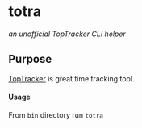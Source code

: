 totra
=====
*an unofficial TopTracker CLI helper*

Purpose
-------
 

[TopTracker](https://www.toptal.com/tracker) is great time tracking tool. 


#### Usage
From `bin` directory run `totra`
 
